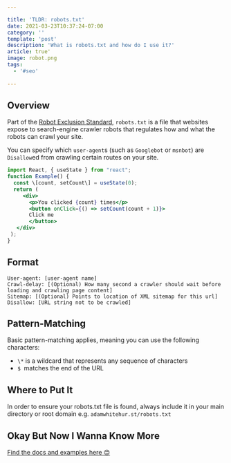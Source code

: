 ```yaml
---

title: 'TLDR: robots.txt'
date: 2021-03-23T10:37:24-07:00
category: ''
template: 'post'
description: 'What is robots.txt and how do I use it?'
article: true'
image: robot.png
tags:
  - '#seo'
  
---
```


## Overview

Part of the [Robot Exclusion Standard](https://en.wikipedia.org/wiki/Robots_exclusion_standard), `robots.txt` is a file that websites expose to search-engine crawler robots that regulates how and what the robots can crawl your site.

You can specify which `user-agent`s (such as `Googlebot` or `msnbot`) are `Disallow`ed from crawling certain routes on your site.

```jsx
import React, { useState } from "react";
function Example() {
  const \[count, setCount\] = useState(0);
  return (
     <div>
 	   <p>You clicked {count} times</p>
 	   <button onClick={() => setCount(count + 1)}>
 	   Click me
 	   </button>
   </div>
 );
}
```

## Format
```text
User-agent: [user-agent name]
Crawl-delay: [(Optional) How many second a crawler should wait before loading and crawling page content]
Sitemap: [(Optional) Points to location of XML sitemap for this url]
Disallow: [URL string not to be crawled]
```

## Pattern-Matching
Basic pattern-matching applies, meaning you can use the following characters:
-   `\*` is a wildcard that represents any sequence of characters
-   `$`  matches the end of the URL

## Where to Put It
In order to ensure your robots.txt file is found, always include it in your main directory or root domain e.g. `adamwhitehur.st/robots.txt`

## Okay But Now I Wanna Know More
[Find the docs and examples here 😊](https://developers.google.com/search/docs/advanced/robots/create-robots-txt?hl=en&visit_id=637521186352872813-733671151&rd=1#format-and-location)